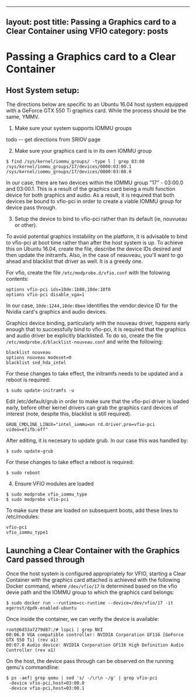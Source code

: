 
---
layout: post
title:  Passing a Graphics card to a Clear Container using VFIO
category: posts
---


# Passing a Graphics card to a Clear Container

## Host System setup:

The directions below are specific to an Ubuntu 16.04 host system equipped with a GeForce GTX 550 Ti graphics card.  While the process should be the same, YMMV.

1. Make sure your system supports IOMMU groups

todo -- get directions from SRIOV page
 
2. Make sure your graphics card is in its own IOMMU group

```
$ find /sys/kernel/iommu_groups/ -type l | grep 03:00
/sys/kernel/iommu_groups/17/devices/0000:03:00.1
/sys/kernel/iommu_groups/17/devices/0000:03:00.0
```

In our case, there are two devices within the IOMMU group "17" - 03:00.0 and 03:00.1.  This is a result
of the graphics card being a multi function device for both graphics and audio.  As a result, it is required
that both devices be bound to vfio-pci in order to create a viable IOMMU group for device pass through.

3. Setup the device to bind to vfio-pci rather than its default (ie, nouvueau or other).

To avoid potential graphics instability on the platform, it is advisable to bind to vfio-pci at 
boot time rather than after the host system is up. To achieve this on Ubuntu 16.04, create the
file, describe the device IDs desired and then update the initramfs.  Also, in the case of
neauveau, you'll want to go ahead and blacklist that driver as well.  It is a greedy one.

For vfio, create the file ```/etc/modprobe.d/vfio.conf``` with the folowing contents:
```
options vfio-pci ids=10de:1b80,10de:10f0
options vfio-pci disable_vga=1
```

In our case, ```10de:1244,10de:0bee``` identifies the vendor:device ID for the Nvidia card's
graphics and audio devices.

Graphics device binding, particularly with the nouveau driver, happens early enough that to successfully bind
to vfio-pci, it is required that the graphics and audio driver be explicitly blacklisted.  To do so,
create the file ```/etc/modprobe.d/blacklist-nouveau.conf``` and write the following:

```
blacklist nouveau
options nouveau modeset=0
blacklist snd_hda_intel
```

For these changes to take effect, the initramfs needs to be updated and a reboot is required:

```
$ sudo update-initramfs -u
```

Edit /etc/default/grub in order to make sure that the vfio-pci driver is loaded early, before
other kernel drivers can grab the graphics card devices of interest (note, despite this, blacklist is still required).

```
GRUB_CMDLINE_LINUX="intel_iommu=on rd.driver.pre=vfio-pci video=efifb:off"
```
After editing, it is necesary to update grub.  In our case this was handled by:
```
$ sudo update-grub
```

For these changes to take effect a reboot is required:
```
$ sudo reboot
```

4. Ensure VFIO modules are loaded

```
$ sudo modprobe vfio_iommu_type
$ sudo modprobe vfio-pci
```

To make sure these are loaded on subsequent boots, add these lines to /etc/modules:

```
vfio-pci 
vfio_iommu_type1
```

## Launching a Clear Container with the Graphics Card passed through

Once the host system is configured appropriately for VFIO, starting a Clear Container
with the graphics card attached is achieved with the following Docker command, where ```/dev/vfio/17``` is determined based on the vfio devie path and the IOMMU group to which the graphics card belongs:

```
$ sudo docker run --runtime=cc-runtime --device=/dev/vfio/17 -it egernst/dpdk-enabled-ubuntu
```

Once inside the container, we can verify the device is available:

```
root@6d33a7279d87:/# lspci | grep NVI
00:06.0 VGA compatible controller: NVIDIA Corporation GF116 [GeForce GTX 550 Ti] (rev a1)
00:07.0 Audio device: NVIDIA Corporation GF116 High Definition Audio Controller (rev a1)
```

On the host, the device pass through can be observed on the running qemu's commandline:
```
$ ps -aef| grep qemu | sed 's/ -/\r\n -/g' | grep vfio-pci
 -device vfio-pci,host=03:00.0
 -device vfio-pci,host=03:00.1
 ```
